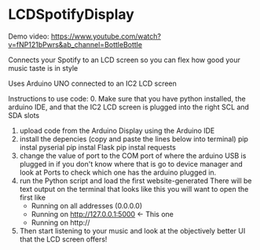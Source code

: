 # LCDSpotifyDisplay

Demo video: https://www.youtube.com/watch?v=fNP121bPwrs&ab_channel=BottleBottle

Connects your Spotify to an LCD screen so you can flex how good your music taste is in style

Uses Arduino UNO connected to an IC2 LCD screen

Instructions to use code:
0. Make sure that you have python installed, the arduino IDE, and that the IC2 LCD screen is 
    plugged into the right SCL and SDA slots
1. upload code from the Arduino Display using the Arduino IDE
2. install the depencies (copy and paste the lines below into terminal)
    pip instal pyserial
    pip instal Flask
    pip instal requests
3. change the value of port to the COM port of where the arduino USB is plugged in
    if you don't know where that is go to device manager and look at Ports to check which one has the 
    arduino plugged in.
4. run the Python script and load the first website-generated
   There will be text output on the terminal that looks like this you will want to open the first like
     * Running on all addresses (0.0.0.0)
     * Running on http://127.0.0.1:5000       <- This one
     * Running on http://
5. Then start listening to your music and look at the objectively better UI that the LCD screen offers!

